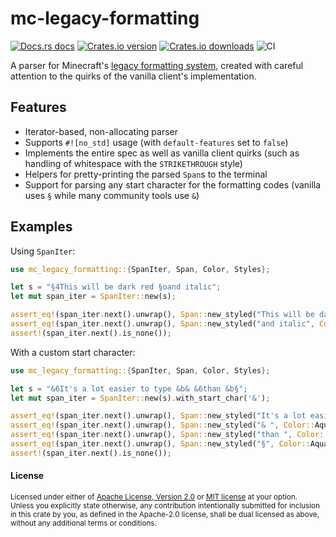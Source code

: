 # mc-legacy-formatting

[![Docs.rs docs](https://docs.rs/mc-legacy-formatting/badge.svg)](https://docs.rs/mc-legacy-formatting)
[![Crates.io version](https://img.shields.io/crates/v/mc-legacy-formatting.svg)](https://crates.io/crates/mc-legacy-formatting)
[![Crates.io downloads](https://img.shields.io/crates/d/mc-legacy-formatting.svg)](https://crates.io/crates/mc-legacy-formatting)
![CI](https://github.com/Cldfire/mc-legacy-formatting/workflows/CI/badge.svg)

A parser for Minecraft's [legacy formatting system][legacy_fmt], created
with careful attention to the quirks of the vanilla client's implementation.

## Features

* Iterator-based, non-allocating parser
* Supports `#![no_std]` usage (with `default-features` set to `false`)
* Implements the entire spec as well as vanilla client quirks (such as handling
  of whitespace with the `STRIKETHROUGH` style)
* Helpers for pretty-printing the parsed `Span`s to the terminal
* Support for parsing any start character for the formatting codes (vanilla
  uses `§` while many community tools use `&`)

## Examples

Using `SpanIter`:

```rust
use mc_legacy_formatting::{SpanIter, Span, Color, Styles};

let s = "§4This will be dark red §oand italic";
let mut span_iter = SpanIter::new(s);

assert_eq!(span_iter.next().unwrap(), Span::new_styled("This will be dark red ", Color::DarkRed, Styles::empty()));
assert_eq!(span_iter.next().unwrap(), Span::new_styled("and italic", Color::DarkRed, Styles::ITALIC));
assert!(span_iter.next().is_none());
```

With a custom start character:

```rust
use mc_legacy_formatting::{SpanIter, Span, Color, Styles};

let s = "&6It's a lot easier to type &b& &6than &b§";
let mut span_iter = SpanIter::new(s).with_start_char('&');

assert_eq!(span_iter.next().unwrap(), Span::new_styled("It's a lot easier to type ", Color::Gold, Styles::empty()));
assert_eq!(span_iter.next().unwrap(), Span::new_styled("& ", Color::Aqua, Styles::empty()));
assert_eq!(span_iter.next().unwrap(), Span::new_styled("than ", Color::Gold, Styles::empty()));
assert_eq!(span_iter.next().unwrap(), Span::new_styled("§", Color::Aqua, Styles::empty()));
assert!(span_iter.next().is_none());
```

[legacy_fmt]: https://wiki.vg/Chat#Colors

#### License

<sup>
Licensed under either of <a href="LICENSE-APACHE">Apache License, Version
2.0</a> or <a href="LICENSE-MIT">MIT license</a> at your option.
</sup>

<br>

<sub>
Unless you explicitly state otherwise, any contribution intentionally submitted
for inclusion in this crate by you, as defined in the Apache-2.0 license, shall
be dual licensed as above, without any additional terms or conditions.
</sub>
